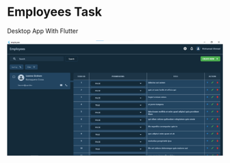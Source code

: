 # Employees Task

Desktop App With Flutter

![alt text](https://github.com/m0hamed-ahmed/Employees-Task/blob/main/employees_task.png?raw=true)
